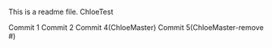 This is a readme file. ChloeTest

 Commit 1
 Commit 2
 Commit 4(ChloeMaster)
 Commit 5(ChloeMaster-remove #)